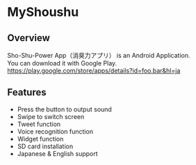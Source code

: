 # MyShoushu
## Overview
Sho-Shu-Power App（消臭力アプリ） is an Android Application.  
You can download it with Google Play.  
https://play.google.com/store/apps/details?id=foo.bar&hl=ja

## Features
- Press the button to output sound
- Swipe to switch screen
- Tweet function
- Voice recognition function
- Widget function
- SD card installation
- Japanese & English support